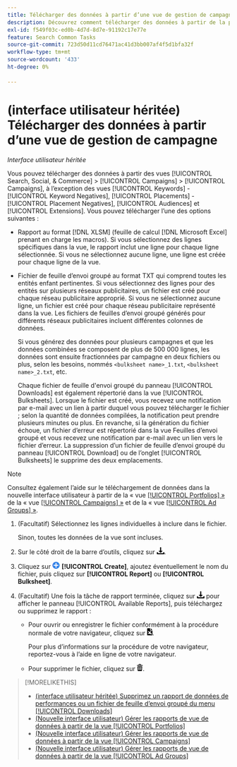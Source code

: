 ```yaml
---
title: Télécharger des données à partir d’une vue de gestion de campagne
description: Découvrez comment télécharger des données à partir de la plupart des vues de gestion de campagnes.
exl-id: f549f03c-ed0b-4d7d-8d7e-91192c17e77e
feature: Search Common Tasks
source-git-commit: 723d50d11cd76471ac41d3bb007af4f5d1bfa32f
workflow-type: tm+mt
source-wordcount: '433'
ht-degree: 0%

---
```


# (interface utilisateur héritée) Télécharger des données à partir d’une vue de gestion de campagne

*Interface utilisateur héritée*

Vous pouvez télécharger des données à partir des vues [!UICONTROL Search, Social, & Commerce] > [!UICONTROL Campaigns] > [!UICONTROL Campaigns], à l’exception des vues [!UICONTROL Keywords] - [!UICONTROL Keyword Negatives], [!UICONTROL Placements] - [!UICONTROL Placement Negatives], [!UICONTROL Audiences] et [!UICONTROL Extensions]. Vous pouvez télécharger l’une des options suivantes :

* Rapport au format [!DNL XLSM] (feuille de calcul [!DNL Microsoft Excel] prenant en charge les macros). Si vous sélectionnez des lignes spécifiques dans la vue, le rapport inclut une ligne pour chaque ligne sélectionnée. Si vous ne sélectionnez aucune ligne, une ligne est créée pour chaque ligne de la vue.

* Fichier de feuille d’envoi groupé au format TXT qui comprend toutes les entités enfant pertinentes. Si vous sélectionnez des lignes pour des entités sur plusieurs réseaux publicitaires, un fichier est créé pour chaque réseau publicitaire approprié. Si vous ne sélectionnez aucune ligne, un fichier est créé pour chaque réseau publicitaire représenté dans la vue. Les fichiers de feuilles d’envoi groupé générés pour différents réseaux publicitaires incluent différentes colonnes de données.

  Si vous générez des données pour plusieurs campagnes et que les données combinées se composent de plus de 500 000 lignes, les données sont ensuite fractionnées par campagne en deux fichiers ou plus, selon les besoins, nommés `<bulksheet name>_1.txt`, `<bulksheet name>_2.txt`, etc.

  Chaque fichier de feuille d&#39;envoi groupé du panneau [!UICONTROL Downloads] est également répertorié dans la vue [!UICONTROL Bulksheets]. Lorsque le fichier est créé, vous recevez une notification par e-mail avec un lien à partir duquel vous pouvez télécharger le fichier ; selon la quantité de données compilées, la notification peut prendre plusieurs minutes ou plus. En revanche, si la génération du fichier échoue, un fichier d’erreur est répertorié dans la vue Feuilles d’envoi groupé et vous recevez une notification par e-mail avec un lien vers le fichier d’erreur. La suppression d’un fichier de feuille d’envoi groupé du panneau [!UICONTROL Download] ou de l’onglet [!UICONTROL Bulksheets] le supprime des deux emplacements.

>[!NOTE]
>
>Consultez également l’aide sur le téléchargement de données dans la nouvelle interface utilisateur à partir de la « vue [[!UICONTROL Portfolios] »](/help/search-social-commerce/new-ui/manage/portfolios/portfolio-view-report.md) de la « vue [[!UICONTROL Campaigns] »](/help/search-social-commerce/new-ui/manage/campaigns/campaign-view-report.md) et de la « vue [[!UICONTROL Ad Groups] »](/help/search-social-commerce/new-ui/manage/ad-groups/ad-group-view-report.md).

1. (Facultatif) Sélectionnez les lignes individuelles à inclure dans le fichier.

   Sinon, toutes les données de la vue sont incluses.

1. Sur le côté droit de la barre d’outils, cliquez sur ![Téléchargement du rapport](/help/search-social-commerce/assets/download.png "Téléchargement du rapport").

1. Cliquez sur ![Créer](/help/search-social-commerce/assets/add.png "Créer") **[!UICONTROL Create]**, ajoutez éventuellement le nom du fichier, puis cliquez sur **[!UICONTROL Report]** ou **[!UICONTROL Bulksheet]**.

1. (Facultatif) Une fois la tâche de rapport terminée, cliquez sur ![Téléchargement du rapport](/help/search-social-commerce/assets/download.png "Téléchargement du rapport") pour afficher le panneau [!UICONTROL Available Reports], puis téléchargez ou supprimez le rapport :

   * Pour ouvrir ou enregistrer le fichier conformément à la procédure normale de votre navigateur, cliquez sur ![Télécharger la feuille de calcul](/help/search-social-commerce/assets/download-spreadsheet.png "Télécharger la feuille de calcul").

     Pour plus d’informations sur la procédure de votre navigateur, reportez-vous à l’aide en ligne de votre navigateur.

   * Pour supprimer le fichier, cliquez sur ![Supprimer](/help/search-social-commerce/assets/delete.png "Supprimer").

>[!MORELIKETHIS]
>
>* [(interface utilisateur héritée) Supprimez un rapport de données de performances ou un fichier de feuille d’envoi groupé du menu [!UICONTROL Downloads]](/help/search-social-commerce/common-tasks/navigation-editing-selection/download-delete-data.md)
>* [(Nouvelle interface utilisateur) Gérer les rapports de vue de données à partir de la vue [!UICONTROL Portfolios]](/help/search-social-commerce/new-ui/manage/portfolios/portfolio-view-report.md)
>* [(Nouvelle interface utilisateur) Gérer les rapports de vue de données à partir de la vue [!UICONTROL Campaigns]](/help/search-social-commerce/new-ui/manage/campaigns/campaign-view-report.md)
>* [(Nouvelle interface utilisateur) Gérer les rapports de vue de données à partir de la vue [!UICONTROL Ad Groups]](/help/search-social-commerce/new-ui/manage/ad-groups/ad-group-view-report.md)
